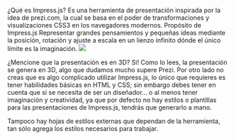 ¿Qué es Impress.js?
Es una herramienta de presentación inspirada por la idea de prezi.com, la cual se basa en el poder de transformaciones y visualizaciones CSS3 en los navegadores modernos.
Propósito de Impress.js
Representar grandes pensamientos y pequeñas ideas mediante la posición, rotación y ajuste a escala en un lienzo infinito dónde el único límite es la imaginación.
![](http://html5facil.com/wp-content/uploads/2012/05/impress.png)

¿Mencione que la presentación es en 3D? Si! Como lo lees, la presentación se genera en 3D, algo que dudamos mucho supere Prezi. Por otro lado no creas que es algo complicado utilizar Impress.js, lo único que requieres es tener habilidades básicas en HTML y CSS; sin embargo debes tener en cuenta que si se necesita de ser un diseñador… o al menos tener imaginación y creatividad, ya que por defecto no hay estilos o plantillas para las presentaciones de Impress.js, tendrás que generarlo a mano.

Tampoco hay hojas de estilos externas que dependan de la herramienta, tan sólo agrega los estilos necesarios para trabajar.

